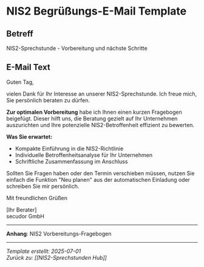# NIS2 Begrüßungs-E-Mail Template

## Betreff
NIS2-Sprechstunde - Vorbereitung und nächste Schritte

## E-Mail Text

Guten Tag,

vielen Dank für Ihr Interesse an unserer NIS2-Sprechstunde. Ich freue mich, Sie persönlich beraten zu dürfen.

**Zur optimalen Vorbereitung** habe ich Ihnen einen kurzen Fragebogen beigefügt. Dieser hilft uns, die Beratung gezielt auf Ihr Unternehmen auszurichten und Ihre potenzielle NIS2-Betroffenheit effizient zu bewerten.

**Was Sie erwartet:**
- Kompakte Einführung in die NIS2-Richtlinie
- Individuelle Betroffenheitsanalyse für Ihr Unternehmen
- Schriftliche Zusammenfassung im Anschluss

Sollten Sie Fragen haben oder den Termin verschieben müssen, nutzen Sie einfach die Funktion "Neu planen" aus der automatischen Einladung oder schreiben Sie mir persönlich.

Mit freundlichen Grüßen

[Ihr Berater]  
secudor GmbH

---

**Anhang**: NIS2 Vorbereitungs-Fragebogen

---
*Template erstellt: 2025-07-01*  
*Zurück zu: [[NIS2-Sprechstunden Hub]]*